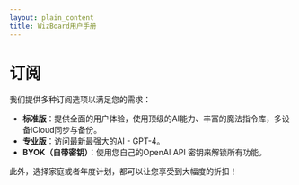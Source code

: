 ```yaml
---
layout: plain_content
title: WizBoard用户手册
---
```

# 订阅

我们提供多种订阅选项以满足您的需求：

* **标准版**：提供全面的用户体验，使用顶级的AI能力、丰富的魔法指令库，多设备iCloud同步与备份。
* **专业版**：访问最新最强大的AI - GPT-4。
* **BYOK（自带密钥）**：使用您自己的OpenAI API 密钥来解锁所有功能。

此外，选择家庭或者年度计划，都可以让您享受到大幅度的折扣！
